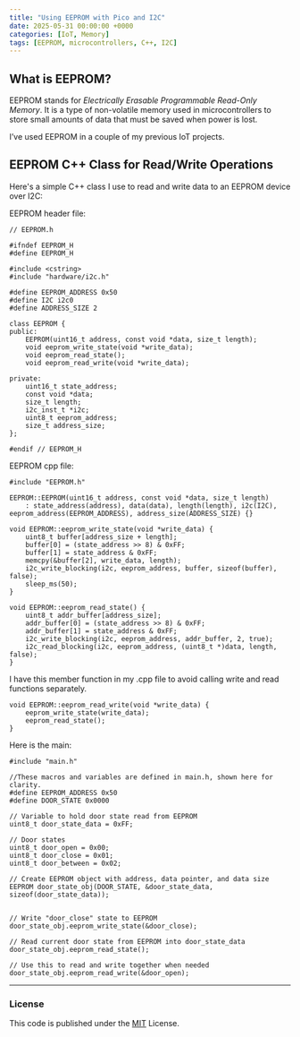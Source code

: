 ```yaml
---
title: "Using EEPROM with Pico and I2C"
date: 2025-05-31 00:00:00 +0000
categories: [IoT, Memory]
tags: [EEPROM, microcontrollers, C++, I2C]
---
```


## What is EEPROM?

EEPROM stands for *Electrically Erasable Programmable Read-Only Memory*. It is a type of non-volatile memory used in microcontrollers to store small amounts of data that must be saved when power is lost.

I’ve used EEPROM in a couple of my previous IoT projects.

## EEPROM C++ Class for Read/Write Operations

Here's a simple C++ class I use to read and write data to an EEPROM device over I2C:

EEPROM header file:
~~~
// EEPROM.h

#ifndef EEPROM_H
#define EEPROM_H

#include <cstring>
#include "hardware/i2c.h"

#define EEPROM_ADDRESS 0x50
#define I2C i2c0
#define ADDRESS_SIZE 2

class EEPROM {
public:
    EEPROM(uint16_t address, const void *data, size_t length);
    void eeprom_write_state(void *write_data);
    void eeprom_read_state();
    void eeprom_read_write(void *write_data);

private:
    uint16_t state_address;
    const void *data;
    size_t length;
    i2c_inst_t *i2c;
    uint8_t eeprom_address;
    size_t address_size;
};

#endif // EEPROM_H

~~~

EEPROM cpp file:

~~~
#include "EEPROM.h"

EEPROM::EEPROM(uint16_t address, const void *data, size_t length)
    : state_address(address), data(data), length(length), i2c(I2C), eeprom_address(EEPROM_ADDRESS), address_size(ADDRESS_SIZE) {}

void EEPROM::eeprom_write_state(void *write_data) {
    uint8_t buffer[address_size + length];
    buffer[0] = (state_address >> 8) & 0xFF;
    buffer[1] = state_address & 0xFF;
    memcpy(&buffer[2], write_data, length);
    i2c_write_blocking(i2c, eeprom_address, buffer, sizeof(buffer), false);
    sleep_ms(50);
}

void EEPROM::eeprom_read_state() {
    uint8_t addr_buffer[address_size];
    addr_buffer[0] = (state_address >> 8) & 0xFF;
    addr_buffer[1] = state_address & 0xFF;
    i2c_write_blocking(i2c, eeprom_address, addr_buffer, 2, true);
    i2c_read_blocking(i2c, eeprom_address, (uint8_t *)data, length, false);
}

~~~

I have this member function in my .cpp file to avoid calling write and read functions separately.
~~~
void EEPROM::eeprom_read_write(void *write_data) {
    eeprom_write_state(write_data);
    eeprom_read_state();
}
~~~

Here is the main:

~~~
#include "main.h"

//These macros and variables are defined in main.h, shown here for clarity.
#define EEPROM_ADDRESS 0x50
#define DOOR_STATE 0x0000

// Variable to hold door state read from EEPROM
uint8_t door_state_data = 0xFF;

// Door states
uint8_t door_open = 0x00;
uint8_t door_close = 0x01;
uint8_t door_between = 0x02;

// Create EEPROM object with address, data pointer, and data size
EEPROM door_state_obj(DOOR_STATE, &door_state_data, sizeof(door_state_data));


// Write "door_close" state to EEPROM
door_state_obj.eeprom_write_state(&door_close);

// Read current door state from EEPROM into door_state_data
door_state_obj.eeprom_read_state();

// Use this to read and write together when needed
door_state_obj.eeprom_read_write(&door_open);

~~~

---

### License

This code is published under the [MIT](https://github.com/markferdo/markferdo.github.io/blob/main/LICENSE) License.


